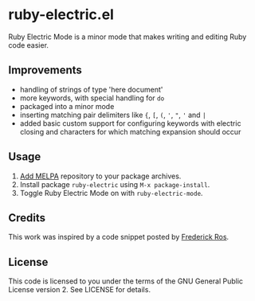 ruby-electric.el
================

Ruby Electric Mode is a minor mode that makes writing and editing Ruby code easier.

Improvements
------------

* handling of strings of type 'here document'
* more keywords, with special handling for `do`
* packaged into a minor mode
* inserting matching pair delimiters like `{`, `[`, `(`, `'`, `"`, `'` and `|`
* added basic custom support for configuring keywords with electric closing and characters for which matching expansion should occur

Usage
-----

1. [Add MELPA](http://melpa.milkbox.net/#installing) repository to your package archives.
2. Install package `ruby-electric` using `M-x package-install`.
3. Toggle Ruby Electric Mode on with `ruby-electric-mode`.

Credits
-------

This work was inspired by a code snippet posted by [Frederick Ros](https://github.com/sleeper).

License
-------

This code is licensed to you under the terms of the GNU General Public
License version 2. See LICENSE for details.
